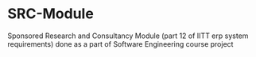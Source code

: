 # SRC-Module
Sponsored Research and Consultancy Module (part 12 of IITT erp system requirements) done as a part of Software Engineering course project

